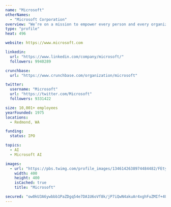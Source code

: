 ```yaml
---
name: "Microsoft"
otherNames:
  - "Microsoft Corporation"
overview: "We’re on a mission to empower every person and every organization on the planet to achieve more."
type: "profile"
heat: 496

website: https://www.microsoft.com

linkedin:
  url: "https://www.linkedin.com/company/microsoft/"
  followers: 9940289

crunchbase:
  url: "https://www.crunchbase.com/organization/microsoft"

twitter:
  username: "Microsoft"
  url: "https://twitter.com/Microsoft"
  followers: 9331422

size: 10,001+ employees
yearFounded: 1975
locations:
  - Redmond, WA

funding:
  status: IPO

topics:
  - AI
  - Microsoft AI

images:
  - url: "https://pbs.twimg.com/profile_images/1346142638974484482/FEtyMv8z_400x400.png"
    width: 400
    height: 400
    isCached: true
    title: "Microsoft"

secured: "ow0kU3A6ywbbb1PaZDgq54e7DA1U6oVf8k/jP7iQwN4akuAr4xghFuZMIf+4UF201C851yKznDfWLk4Va+6JxO0L92+KQz5j3T4QnG6tvJTcLCevpxsdDvdd5+CT9tSh5bREpyWi2r1sSJQB3msBzOdWK+jbU/AbfFap/SCbvE7QsPRSKqVrp/GOhiT2WLB+xh6ia77V82cay4/MvibyrnkDAFukIiGrUzSPHHKbugbupsw0yggxsWXTsh0qlujLS1RRYa88CvjKipVjrwTz2oTm2uh6rlMZ+VZzzREb5ZBV6zTnE+iFDNqafiK5erVY+LqpX+F3KSsXo/2WWMIs1hVBEoxXm/cmH7z+qcaG6xrv7TjTSOcYZyDe87mWesYqZMDj46fu2hqVVHH/OrDti/LourRaliAglpT3OUux2GY=;7nClewq5hd67kAXdHM+sgw=="
---
```


